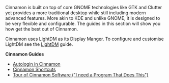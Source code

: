 Cinnamon is built on top of core GNOME technologies like GTK and Clutter yet provides a more traditional desktop while still including modern advanced features. More akin to KDE and unlike GNOME, it is designed to be very flexible and configurable. The guides in this section will show you how get the best out of Cinnamon.

Cinnamon uses LightDM as its Display Manger. To configure and customise LightDM see the [LightDM](https://kororaproject.org/support/documentation/lightdm) guide.

**Cinnamon Guides**  

- [Autologin in Cinnamon](https://kororaproject.org/support/documentation/autologin-in-cinnamon)
- [Cinnamon Shortcuts](https://kororaproject.org/support/documentation/cinnamon-shortcuts)
- [Tour of Cinnamon Software ("I need a Program That Does This")](https://kororaproject.org/support/documentation/tour-of-cinnamon-software-i-need-a-program-that-does-this)
